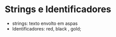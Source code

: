 # Strings e Identificadores

* strings: texto envolto em aspas
* Identificadores: red, black , gold;